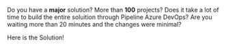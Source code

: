 Do you have a **major** solution? 
More than **100** projects? 
Does it take a lot of time to build the entire soluition through Pipeline Azure DevOps? 
Are you waiting more than 20 minutes and the changes were minimal? 

Here is the Solution!
